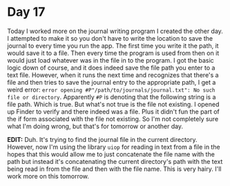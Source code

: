 # Day 17

Today I worked more on the journal writing program I created the other day. I attempted to make it so you don't have to write the location to save the journal to every time you run the app. The first time you write it the path, it would save it to a file. Then every time the program is used from then on it would just load whatever was in the file in to the program. I got the basic logic down of course, and it does indeed save the file path you enter to a text file. However, when it runs the next time and recognizes that there's a file and then tries to save the journal entry to the appropriate path, I get a weird error: `error opening #P"/path/to/journals/journal.txt": No such file or directory`. Apparently `#P` is denoting that the following string is a file path. Which is true. But what's not true is the file not existing. I opened up Finder to verify and there indeed was a file. Plus it didn't fun the part of the if form associated with the file not existing. So I'm not completely sure what I'm doing wrong, but that's for tomorrow or another day.

**EDIT:** Duh. It's trying to find the journal file in the current directory. However, now I'm using the library `uiop` for reading in text from a file in the hopes that this would allow me to just concatenate the file name with the path but instead it's concatenating the current directory's path with the text being read in from the file and then with the file name. This is very hairy. I'll work more on this tomorrow.